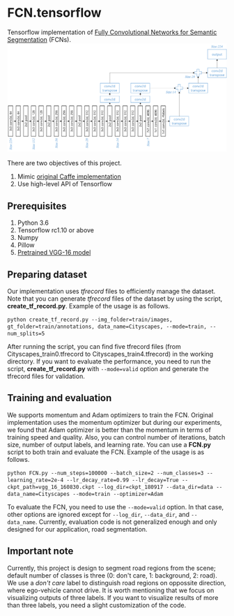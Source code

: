 # FCN.tensorflow
Tensorflow implementation of [Fully Convolutional Networks for Semantic Segmentation](http://arxiv.org/pdf/1605.06211v1.pdf) (FCNs). 
![Fig1](/FCN-8s_VGG-16.png "Structure of FCN-8s based on VGG-16")

There are two objectives of this project.
1. Mimic [original Caffe implementation](https://github.com/shelhamer/fcn.berkeleyvision.org)
2. Use high-level API of Tensorflow

## Prerequisites
1. Python 3.6
2. Tensorflow rc1.10 or above
3. Numpy
4. Pillow
5. [Pretrained VGG-16 model](https://github.com/tensorflow/models/tree/master/research/slim#pre-trained-models)

## Preparing dataset
Our implementation uses _tfrecord_ files to efficiently manage the dataset. Note that you can generate _tfrecord_ files of the dataset by using the script, **create_tf_record.py**. Example of the usage is as follows.
```
python create_tf_record.py --img_folder=train/images, gt_folder=train/annotations, data_name=Cityscapes, --mode=train, --num_splits=5
```
After running the script, you can find five tfrecord files (from Cityscapes_train0.tfrecord to Cityscapes_train4.tfrecord) in the working directory. If you want to evaluate the performance, you need to run the script, **create_tf_record.py** with `--mode=valid` option and generate the tfrecord files for validation.

## Training and evaluation
We supports momentum and Adam optimizers to train the FCN. Original implementation uses the momentum optimizer but during our experiments, we found that Adam optimizer is better than the momentum in terms of training speed and quality. Also, you can control number of iterations, batch size, number of output labels, and learning rate. You can use a **FCN.py** script to both train and evaluate the FCN. Example of the usage is as follows.
```
python FCN.py --num_steps=100000 --batch_size=2 --num_classes=3 --learning_rate=2e-4 --lr_decay_rate=0.99 --lr_decay=True --ckpt_path=vgg_16_160830.ckpt --log_dir=ckpt_180917 --data_dir=data --data_name=Cityscapes --mode=train --optimizer=Adam
```
To evaluate the FCN, you need to use the `--mode=valid` option. In that case, other options are ignored except for `--log_dir`, `--data_dir`, and `--data_name`. Currently, evaluation code is not generalized enough and only designed for our application, road segmentation.

## Important note
Currently, this project is design to segment road regions from the scene; default number of classes is three (0: don't care, 1: background, 2: road). We use a _don't care_ label to distinguish road regions on oppossite direction, where ego-vehicle cannot drive. It is worth mentioning that we focus on visualizing outputs of three labels. If you want to visualize results of more than three labels, you need a slight customization of the code.
